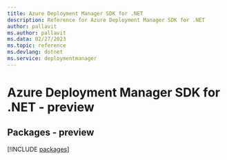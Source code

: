 ```yaml
---
title: Azure Deployment Manager SDK for .NET
description: Reference for Azure Deployment Manager SDK for .NET
author: pallavit
ms.author: pallavit
ms.data: 02/27/2023
ms.topic: reference
ms.devlang: dotnet
ms.service: deploymentmanager
---
```

# Azure Deployment Manager SDK for .NET - preview
## Packages - preview
[!INCLUDE [packages](deployment-manager-index.md)]